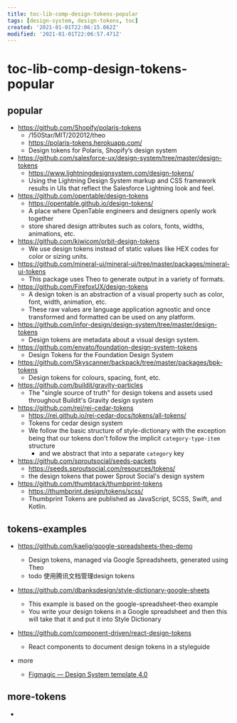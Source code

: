 ```yaml
---
title: toc-lib-comp-design-tokens-popular
tags: [design-system, design-tokens, toc]
created: '2021-01-01T22:06:15.062Z'
modified: '2021-01-01T22:06:57.471Z'
---
```


# toc-lib-comp-design-tokens-popular

## popular

- https://github.com/Shopify/polaris-tokens
  - /150Star/MIT/202012/theo
  - https://polaris-tokens.herokuapp.com/
  - Design tokens for Polaris, Shopify’s design system
- https://github.com/salesforce-ux/design-system/tree/master/design-tokens
  - https://www.lightningdesignsystem.com/design-tokens/
  - Using the Lightning Design System markup and CSS framework results in UIs that reflect the Salesforce Lightning look and feel.
- https://github.com/opentable/design-tokens
  - https://opentable.github.io/design-tokens/
  - A place where OpenTable engineers and designers openly work together
  - store shared design attributes such as colors, fonts, widths, animations, etc.
- https://github.com/kiwicom/orbit-design-tokens
  - We use design tokens instead of static values like HEX codes for color or sizing units.
- https://github.com/mineral-ui/mineral-ui/tree/master/packages/mineral-ui-tokens
  - This package uses Theo to generate output in a variety of formats.
- https://github.com/FirefoxUX/design-tokens
  - A design token is an abstraction of a visual property such as color, font, width, animation, etc. 
  - These raw values are language application agnostic and once transformed and formatted can be used on any platform.
- https://github.com/infor-design/design-system/tree/master/design-tokens
  - Design tokens are metadata about a visual design system.
- https://github.com/envato/foundation-design-system-tokens
  - Design Tokens for the Foundation Design System
- https://github.com/Skyscanner/backpack/tree/master/packages/bpk-tokens
  - Design tokens for colours, spacing, font, etc.
- https://github.com/buildit/gravity-particles
  - The "single source of truth" for design tokens and assets used throughout Buildit's Gravity design system
- https://github.com/rei/rei-cedar-tokens
  - https://rei.github.io/rei-cedar-docs/tokens/all-tokens/
  - Tokens for cedar design system
  - We follow the basic structure of style-dictionary with the exception being that our tokens don't follow the implicit `category-type-item` structure 
    - and we abstract that into a separate `category` key
- https://github.com/sproutsocial/seeds-packets
  - https://seeds.sproutsocial.com/resources/tokens/
  - the design tokens that power Sprout Social's design system
- https://github.com/thumbtack/thumbprint-tokens
  - https://thumbprint.design/tokens/scss/
  - Thumbprint Tokens are published as JavaScript, SCSS, Swift, and Kotlin.
## tokens-examples

- https://github.com/kaelig/google-spreadsheets-theo-demo
  - Design tokens, managed via Google Spreadsheets, generated using Theo
  - todo 使用腾讯文档管理design tokens
- https://github.com/dbanksdesign/style-dictionary-google-sheets
  - This example is based on the google-spreadsheet-theo example
  - You write your design tokens in a Google spreadsheet and then this will take that it and put it into Style Dictionary 

 

- https://github.com/component-driven/react-design-tokens
  - React components to document design tokens in a styleguide

- more
  - [Figmagic — Design System template 4.0](https://www.figma.com/community/file/821094451476848226)

## more-tokens
- 
